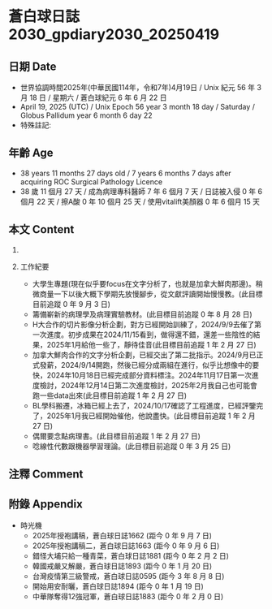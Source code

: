 [_metadata_:encoding]: - "utf-8"
[_metadata_:language]: - "zh-Hant-TW"
[_metadata_:fileformat]: - "markdown"
[_metadata_:MIME_type]: - "text/plain"
[_metadata_:markdown_version]: - "commonmark version 0.30"
[_metadata_:markdown_spec]: - "https://spec.commonmark.org/0.30/"

# 蒼白球日誌2030_gpdiary2030_20250419 #

## 日期 Date ##

* 世界協調時間2025年(中華民國114年，令和7年)4月19日 / Unix 紀元 56 年 3 月 18 日 / 星期六 / 蒼白球紀元 6 年 6 月 22 日
* April 19, 2025 (UTC) / Unix Epoch 56 year 3 month 18 day / Saturday / Globus Pallidum year 6 month 6 day 22
* 特殊註記:

## 年齡 Age ##

* 38 years 11 months 27 days old / 7 years 6 months 7 days after acquiring ROC Surgical Pathology Licence
* 38 歲 11 個月 27 天 / 成為病理專科醫師 7 年 6 個月 7 天 / 日誌被入侵 0 年 6 個月 22 天 / 擦A酸 0 年 10 個月 25 天 / 使用vitalift美顏器 0 年 6 個月 15 天

## 本文 Content ##

1. 

2. 工作紀要

    - 大學生專題(現在似乎要focus在文字分析了，也就是加拿大鮮肉那邊)。稍微商量一下以後大概下學期先放慢腳步，從文獻評讀開始慢慢教。(此目標目前追蹤 0 年 9 月 3 日)
    - 籌備嶄新的病理學及病理實驗教材。(此目標目前追蹤 0 年 8 月 28 日)
    - H大合作的切片影像分析企劃，對方已經開始訓練了，2024/9/9去催了第一次進度。初步成果在2024/11/15看到，做得還不錯，還差一些陰性的結果，2025年1月給他一些了，靜待佳音(此目標目前追蹤 1 年 2 月 27 日)
    - 加拿大鮮肉合作的文字分析企劃，已經交出了第二批指示。2024/9月已正式發薪，2024/9/14開跑，然後已經分成兩組在進行，似乎比想像中的要快，2024年10月18日已經完成部分資料標注。2024年11月17日第一次進度檢討，2024年12月14日第二次進度檢討，2025年2月我自己也可能會跑一些data出來(此目標目前追蹤 1 年 2 月 27 日)
    - BL學科搬遷，冰箱已經上去了，2024/10/17確認了工程進度，已經評鑒完了，2025年1月我已經開始催他，他說盡快。(此目標目前追蹤 1 年 2 月 27 日)
    - 偶爾要念點病理書。(此目標目前追蹤 1 年 2 月 27 日)
    - 唸線性代數跟機器學習理論。(此目標目前追蹤 0 年 3 月 25 日)

## 注釋 Comment ##


## 附錄 Appendix ##

* 時光機
    - 2025年授袍講稿，蒼白球日誌1662 (距今 0 年 9 月 7 日)
    - 2025年授袍講稿二，蒼白球日誌1663 (距今 0 年 9 月 6 日)
    - 錯怪大埔只給一種青菜，蒼白球日誌1881 (距今 0 年 2 月 2 日)
    - 韓國戒嚴又解嚴，蒼白球日誌1893 (距今 0 年 1 月 20 日)
    - 台灣疫情第三級警戒，蒼白球日誌0595 (距今 3 年 8 月 8 日)
    - 開始用安耐曬，蒼白球日誌1894 (距今 0 年 1 月 19 日)
    - 中華隊奪得12強冠軍，蒼白球日誌1883 (距今 0 年 2 月 0 日)
